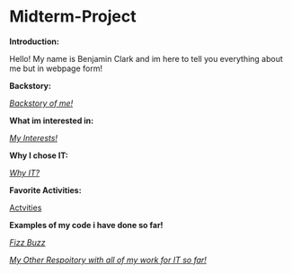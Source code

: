 # Midterm-Project

**Introduction:** 

Hello! My name is Benjamin Clark and im here to tell you everything about me but in webpage form!

**Backstory:** 

[_Backstory of me!_](https://github.com/Bennclark2002/Midterm-Project/blob/3246d0a37d1dc22116a48f1a7788ad3dab64b21b/Backstory.md)

**What im interested in:**

[_My Interests!_](https://github.com/Bennclark2002/Midterm-Project/blob/3e0cdae48a425a0983ef52f509dfe550db019b35/Interests.md)

**Why I chose IT:**

[_Why IT?_](https://github.com/Bennclark2002/Midterm-Project/blob/41c3db55d3ae5a52a3fd848c40b7bc8e6518aabb/Why%20I%20Chose%20IT.md)

**Favorite Activities:**

[Actvities](https://github.com/Bennclark2002/Midterm-Project/blob/a8b985438f819a1248e3cb91e2fe8600180bb90b/Favorite%20Activities.md)

**Examples of my code i have done so far!**

[_Fizz Buzz_](https://github.com/Bennclark2002/Midterm-Project/blob/b3587fc58ec2c1fa66529b4e7fcec3b9b2a28686/Fizzbuzz.py)

[_My Other Respoitory with all of my work for IT so far!_](https://github.com/Bennclark2002/IT1000-1040.git)
